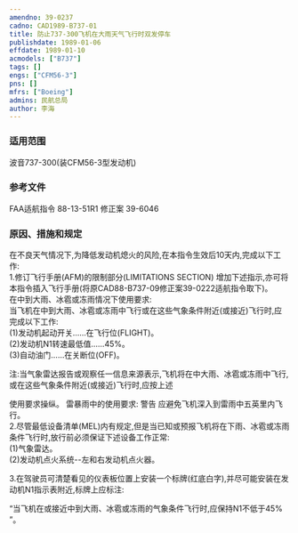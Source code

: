 ```yaml
---
amendno: 39-0237  
cadno: CAD1989-B737-01  
title: 防止737-300飞机在大雨天气飞行时双发停车  
publishdate: 1989-01-06  
effdate: 1989-01-10  
acmodels: ["B737"]  
tags: []  
engs: ["CFM56-3"]  
pns: []  
mfrs: ["Boeing"]  
admins: 民航总局  
author: 李海  
---
```

  
### 适用范围  
波音737-300(装CFM56-3型发动机)  
  
<!--more-->  
### 参考文件  
  FAA适航指令 88-13-51R1 修正案 39-6046  
  
### 原因、措施和规定  

  在不良天气情况下,为降低发动机熄火的风险,在本指令生效后10天内,完成以下工作:  
1.修订飞行手册(AFM)的限制部分(LIMITATIONS SECTION) 增加下述指示,亦可将本指令插入飞行手册(将原CAD88-B737-09修正案39-0222适航指令取下)。  
  在中到大雨、冰雹或冻雨情况下使用要求:     
  当飞机在中到大雨、冰雹或冻雨中飞行或在这些气象条件附近(或接近)飞行时,应完成以下工作:  
  (1)发动机起动开关……在飞行位(FLIGHT)。  
  (2)发动机N1转速最低值……45%。  
  (3)自动油门……在关断位(OFF)。  
  
  注:当气象雷达报告或观察任一信息来源表示,飞机将在中大雨、冰雹或冻雨中飞行,或在这些气象条件附近(或接近)飞行时,应按上述  
  
使用要求操纵。     雷暴雨中的使用要求: 警告     应避免飞机深入到雷雨中五英里内飞行。  
  2.尽管最低设备清单(MEL)内有规定,但是当已知或预报飞机将在下雨、冰雹或冻雨条件飞行时,放行前必须保证下述设备工作正常:  
  (1)气象雷达。  
  (2)发动机点火系统--左和右发动机点火器。  
  
3.在驾驶员可清楚看见的仪表板位置上安装一个标牌(红底白字),并尽可能安装在发动机N1指示表附近,标牌上应标注:  
  
“当飞机在或接近中到大雨、冰雹或冻雨的气象条件飞行时,应保持N1不低于45% ”。  
